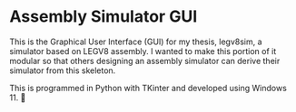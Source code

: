# Assembly Simulator GUI
This is the Graphical User Interface (GUI) for my thesis, legv8sim, a simulator based on LEGV8 assembly. I wanted to make this portion of it modular so that others designing an assembly simulator can derive their simulator from this skeleton. 

This is programmed in Python with TKinter and developed using Windows 11. 🤢 

